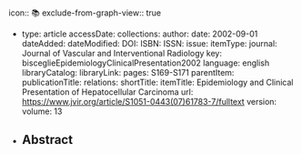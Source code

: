 icon:: 📚
exclude-from-graph-view:: true

- type: article
  accessDate: 
  collections: 
  author: 
  date: 2002-09-01
  dateAdded: 
  dateModified: 
  DOI: 
  ISBN: 
  ISSN: 
  issue: 
  itemType: 
  journal: Journal of Vascular and Interventional Radiology
  key: bisceglieEpidemiologyClinicalPresentation2002
  language: english
  libraryCatalog: 
  libraryLink: 
  pages: S169-S171
  parentItem: 
  publicationTitle: 
  relations: 
  shortTitle: 
  itemTitle: Epidemiology and Clinical Presentation of Hepatocellular Carcinoma
  url: https://www.jvir.org/article/S1051-0443(07)61783-7/fulltext
  version: 
  volume: 13
- Abstract
	-
